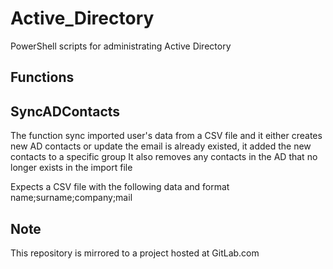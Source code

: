 # Active_Directory
PowerShell scripts for administrating Active Directory

Functions
---------
<h2>SyncADContacts</h2>
The function sync imported user's data from a CSV file and it either creates new AD contacts or update the email is already existed, it added the new contacts to a specific group
It also removes any contacts in the AD that no longer exists in the import file

Expects a CSV file with the following data and format
name;surname;company;mail


Note
----
This repository is mirrored to a project hosted at GitLab.com
